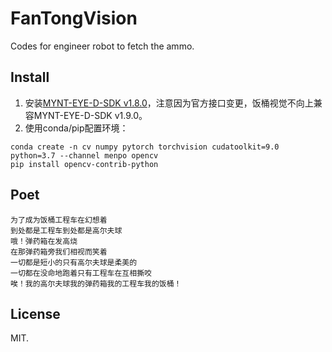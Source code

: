 # FanTongVision

Codes for engineer robot to fetch the ammo.

## Install

1. 安装[MYNT-EYE-D-SDK v1.8.0](https://github.com/slightech/MYNT-EYE-D-SDK/releases/tag/v1.8.0)，注意因为官方接口变更，饭桶视觉不向上兼容MYNT-EYE-D-SDK v1.9.0。
2. 使用conda/pip配置环境：
```
conda create -n cv numpy pytorch torchvision cudatoolkit=9.0 python=3.7 --channel menpo opencv
pip install opencv-contrib-python
```

## Poet

```
为了成为饭桶工程车在幻想着
到处都是工程车到处都是高尔夫球
哦！弹药箱在发高烧
在那弹药箱旁我们相视而笑着
一切都是短小的只有高尔夫球是柔美的
一切都在没命地跑着只有工程车在互相撕咬
唉！我的高尔夫球我的弹药箱我的工程车我的饭桶！
```

## License
MIT.
